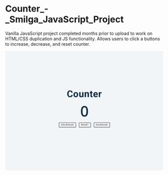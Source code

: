 # Counter_-_Smilga_JavaScript_Project
Vanilla JavaScript project completed months prior to upload to work on HTML/CSS duplication and JS functionality. 
Allows users to click a buttons to increase, decrease, and reset counter.

![Screen capture of Counter homepage](./Project-Photo/FinalScreenCap-Counter.PNG)
